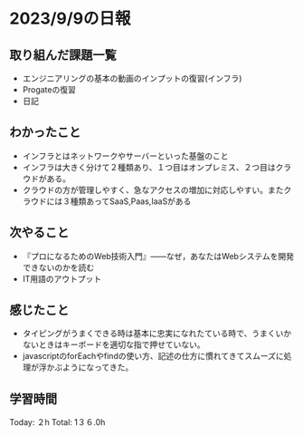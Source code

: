 # 2023/9/9の日報
## 取り組んだ課題一覧
* エンジニアリングの基本の動画のインプットの復習(インフラ)
* Progateの復習
* 日記
## わかったこと
* インフラとはネットワークやサーバーといった基盤のこと
* インフラは大きく分けて２種類あり、１つ目はオンプレミス、２つ目はクラウドがある。
* クラウドの方が管理しやすく、急なアクセスの増加に対応しやすい。またクラウドには３種類あってSaaS,Paas,IaaSがある
## 次やること
* 『プロになるためのWeb技術入門』――なぜ，あなたはWebシステムを開発できないのかを読む
* IT用語のアウトプット
## 感じたこと
* タイピングがうまくできる時は基本に忠実になれたている時で、うまくいかないときはキーボードを適切な指で押せていない。
* javascriptのforEachやfindの使い方、記述の仕方に慣れてきてスムーズに処理が浮かぶようになってきた。
## 学習時間
Today: ２h
Total: 1３６.0h
